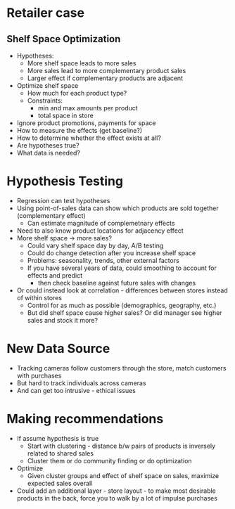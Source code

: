 # Retailer case
## Shelf Space Optimization
- Hypotheses:
  - More shelf space leads to more sales
  - More sales lead to more complementary product sales
  - Larger effect if complementary products are adjacent
- Optimize shelf space
  - How much for each product type?
  - Constraints:
    - min and max amounts per product
    - total space in store
- Ignore product promotions, payments for space
- How to measure the effects (get baseline?)
- How to determine whether the effect exists at all?
- Are hypotheses true?
- What data is needed?

# Hypothesis Testing
- Regression can test hypotheses
- Using point-of-sales data can show which products are sold together (complementary effect)
  - Can estimate magnitude of complemetnary effects
- Need to also know product locations for adjacency effect
- More shelf space -> more sales?
  - Could vary shelf space day by day, A/B testing
  - Could do change detection after you increase shelf space
  - Problems: seasonality, trends, other external factors
  - If you have several years of data, could smoothing to account for effects and predict
    - then check baseline against future sales with changes
- Or could instead look at correlation - differences between stores instead of within stores
  - Control for as much as possible (demographics, geography, etc.)
  - But did shelf space cause higher sales? Or did manager see higher sales and stock it more?

# New Data Source
- Tracking cameras follow customers through the store, match customers with purchases
- But hard to track individuals across cameras
- And can get too intrusive - ethical issues

# Making recommendations
- If assume hypothesis is true
  - Start with clustering - distance b/w pairs of products is inversely related to shared sales
  - Cluster them or do community finding or do optimization
- Optimize
  - Given cluster groups and effect of shelf space on sales, maximize expected sales overall
- Could add an additional layer - store layout - to make most desirable products in the back, force you to walk by a lot of impulse purchases
